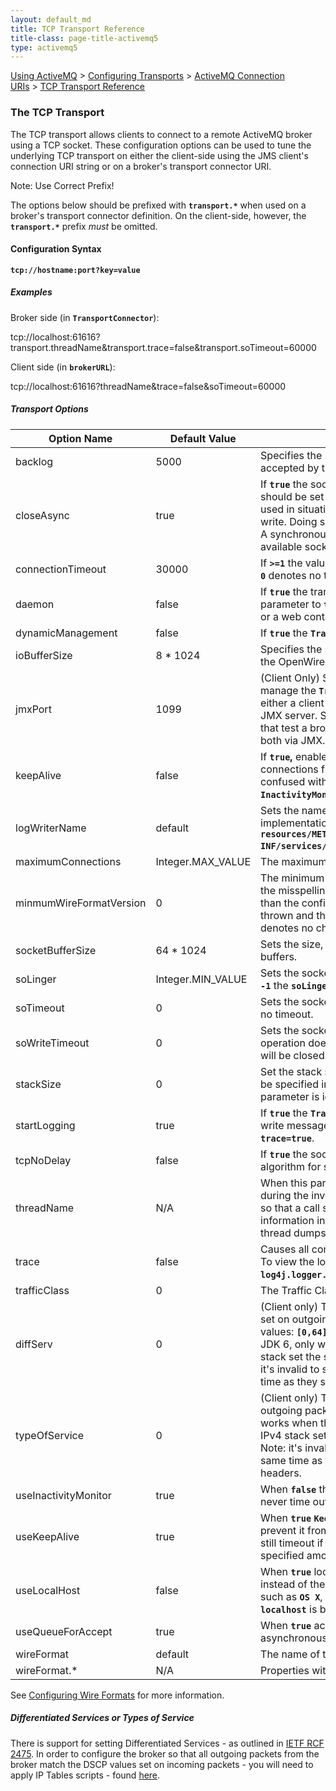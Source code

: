 ```yaml
---
layout: default_md
title: TCP Transport Reference 
title-class: page-title-activemq5
type: activemq5
---
```


[Using ActiveMQ](using-activemq) > [Configuring Transports](configuring-transports) > [ActiveMQ Connection URIs](activemq-connection-uris) > [TCP Transport Reference](tcp-transport-reference)


### The TCP Transport

The TCP transport allows clients to connect to a remote ActiveMQ broker using a TCP socket. These configuration options can be used to tune the underlying TCP transport on either the client-side using the JMS client's connection URI string or on a broker's transport connector URI.

Note: Use Correct Prefix!

The options below should be prefixed with **`transport.*`** when used on a broker's transport connector definition. On the client-side, however, the **`transport.*`** prefix _must_ be omitted.

#### Configuration Syntax

**`tcp://hostname:port?key=value`**

##### Examples

Broker side (in **`TransportConnector`**):

tcp://localhost:61616?transport.threadName&transport.trace=false&transport.soTimeout=60000

Client side (in **`brokerURL`**):

tcp://localhost:61616?threadName&trace=false&soTimeout=60000

##### Transport Options

Option Name|Default Value|Description
---|---|---
backlog|5000|Specifies the maximum number of connections waiting to be accepted by the transport server socket.
closeAsync|true|If **`true`** the socket close call happens asynchronously. This parameter should be set to **`false`** for protocols like STOMP, that are commonly used in situations where a new connection is created for each read or write. Doing so ensures the socket close call happens synchronously. A synchronous close prevents the broker from running out of available sockets owing to the rapid cycling of connections. 
connectionTimeout|30000|If **`>=1`** the value sets the connection timeout in milliseconds. A value of **`0`** denotes no timeout. Negative values are ignored.
daemon|false|If **`true`** the transport thread will run in daemon mode. Set this parameter to **`true`** when embedding the broker in a Spring container or a web container to allow the container to shut down correctly.
dynamicManagement|false|If **`true`** the **`TransportLogger`** can be managed by JMX.
ioBufferSize|8 * 1024|Specifies the size of the buffer to be used between the TCP layer and the OpenWire layer where **`wireFormat`** based marshaling occurs.
jmxPort|1099|(Client Only) Specifies the port that will be used by the JMX server to manage the **`TransportLoggers`**. This should only be set, via URI, by either a client producer or consumer as the broker creates its own JMX server. Specifying an alternate JMX port is useful for developers that test a broker and client on the same machine and need to control both via JMX.
keepAlive|false|If **`true`,** enables [TCP KeepAlive](http://tldp.org/HOWTO/TCP-Keepalive-HOWTOoverview) on the broker connection to prevent connections from timing out at the TCP level. This should _not_ be confused with **`KeepAliveInfo`** messages as used by the **`InactivityMonitor`.**
logWriterName|default|Sets the name of the **`org.apache.activemq.transport.LogWriter`** implementation to use. Names are mapped to classes in the **`resources/META-INF/services/org/apache/activemq/transport/logwriters`** directory.
maximumConnections|Integer.MAX_VALUE|The maximum number of sockets allowed for this broker.
minmumWireFormatVersion|0|The minimum remote **`wireFormat`** version that will be accepted (note the misspelling). Note: when the remote **`wireFormat`** version is lower than the configured minimum acceptable version an exception will be thrown and the connection attempt will be refused. A value of **`0`** denotes no checking of the remote **`wireFormat`** version.
socketBufferSize|64 * 1024|Sets the size, in bytes, for the accepted socket's read and write buffers.
soLinger|Integer.MIN_VALUE|Sets the socket's option **`soLinger`** when the value is **`> -1`**. When set to **`-1`** the **`soLinger`** socket option is disabled.
soTimeout|0|Sets the socket's read timeout in milliseconds. A value of **`0`** denotes no timeout.
soWriteTimeout|0|Sets the socket's write timeout in milliseconds. If the socket write operation does not complete before the specified timeout, the socket will be closed. A value of **0** denotes no timeout.
stackSize|0|Set the stack size of the transport's background reading thread. Must be specified in multiples of **`128K`**. A value of **`0`** indicates that this parameter is ignored.
startLogging|true|If **`true`** the **`TransportLogger`** object of the Transport stack will initially write messages to the log. This parameter is ignored unless **`trace=true`**.
tcpNoDelay|false|If **`true`** the socket's option **`TCP_NODELAY`** is set. This disables Nagle's algorithm for small packet transmission.
threadName|N/A|When this parameter is specified the name of the thread is modified during the invocation of a transport. The remote address is appended so that a call stuck in a transport method will have the destination information in the thread name. This is extremely useful when using thread dumps for degugging.
trace|false|Causes all commands that are sent over the transport to be logged. To view the logged output define the **`Log4j`** logger: **`log4j.logger.org.apache.activemq.transport.TransportLogger=DEBUG`**.
trafficClass|0|The Traffic Class to be set on the socket.
diffServ|0|(Client only) The preferred Differentiated Services traffic class to be set on outgoing packets, as described in RFC 2475. Valid integer values: **`[0,64]`**. Valid string values: **`EF`, `AF[1-3][1-4]`** or **`CS[0-7]`**. With JDK 6, only works when the JVM uses the IPv4 stack. To use the IPv4 stack set the system property **`java.net.preferIPv4Stack=true`**. Note: it's invalid to specify both '**diffServ** and **typeOfService**' at the same time as they share the same position in the TCP/IP packet headers
typeOfService|0|(Client only) The preferred Type of Service value to be set on outgoing packets. Valid integer values: **`[0,256]`**. With JDK 6, only works when the JVM is configured to use the IPv4 stack. To use the IPv4 stack set the system property **`java.net.preferIPv4Stack=true`**. Note: it's invalid to specify both '**diffServ** and **typeOfService**' at the same time as they share the same position in the TCP/IP packet headers.
useInactivityMonitor|true|When **`false`** the **`InactivityMonitor`** is disabled and connections will never time out.
useKeepAlive|true|When **`true` `KeepAliveInfo`** messages are sent on an idle connection to prevent it from timing out. If this parameter is **`false`** connections will still timeout if no data was received on the connection for the specified amount of time.
useLocalHost|false|When **`true`** local connections will be made using the value **`localhost`** instead of the actual local host name. On some operating systems, such as **`OS X`**, it's not possible to connect as the local host name so **`localhost`** is better.
useQueueForAccept|true|When **`true`** accepted sockets are placed onto a queue for asynchronous processing using a separate thread.
wireFormat|default|The name of the **`wireFormat`** factory to use.
wireFormat.*|N/A|Properties with this prefix are used to configure the **`wireFormat`**.

See [Configuring Wire Formats](configuring-wire-formats) for more information.

##### Differentiated Services or Types of Service

There is support for setting Differentiated Services - as outlined in [IETF RCF 2475](http://tools.ietf.org/html/rfc2475). In order to configure the broker so that all outgoing packets from the broker match the DSCP values set on incoming packets - you will need to apply IP Tables scripts - found [here](tcp-transport-reference.data/brokerConfig.tar.gz?version=1&modificationDate=1273219000000&api=v2).

